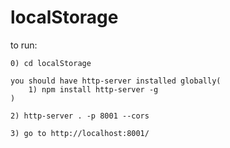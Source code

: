 # localStorage

to run:

```
0) cd localStorage

you should have http-server installed globally(
    1) npm install http-server -g
)

2) http-server . -p 8001 --cors

3) go to http://localhost:8001/
```